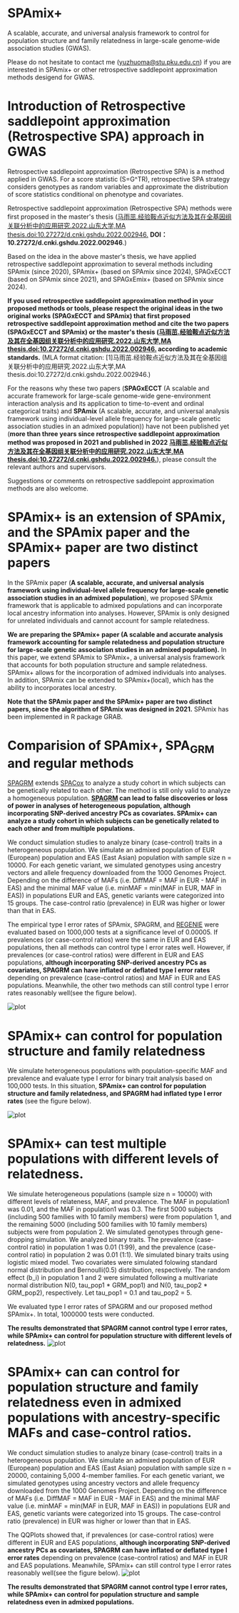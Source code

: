 # SPAmix+
A scalable, accurate, and universal analysis framework to control for population structure and family relatedness in large-scale genome-wide association studies (GWAS).

Please do not hesitate to contact me (yuzhuoma@stu.pku.edu.cn) if you are interested in SPAmix+ or other retrospective saddlepoint approximation methods desigend for GWAS.

# Introduction of Retrospective saddlepoint approximation (Retrospective SPA) approach in GWAS

Retrospective saddlepoint approximation (Retrospective SPA) is a method applied in GWAS. For a score statistic (S=G^TR), retrospective SPA strategy considers genotypes as random variables and approximate the distribution of score statistics conditional on phenotype and covariates.

Retrospective saddlepoint approximation (Retrospective SPA) methods were first proposed in the master's thesis ([马雨茁.经验鞍点近似方法及其在全基因组关联分析中的应用研究.2022.山东大学,MA thesis.doi:10.27272/d.cnki.gshdu.2022.002946.](https://kns.cnki.net/kcms2/article/abstract?v=jkwd3qsBIEKwkKkgMuimTLSEojAEBaWSJzCAd3uOCepX09aaYi1Vhn87HddxnsydAW9MGQHzgdF9Nw93IZ_DZCdJbGAX3C13DfGxpW58VBV273z1eVlg75Je1akPxIDc5iiSpz46iutS1tt9m3MJRg==&uniplatform=NZKPT&language=CHS) 
**DOI：	10.27272/d.cnki.gshdu.2022.002946**.)

Based on the idea in the above master's thesis, we have applied retrospective saddlepoint approximation to several methods including SPAmix (since 2020), SPAmix+ (based on SPAmix since 2024), SPAGxECCT (based on SPAmix since 2021), and SPAGxEmix+ (based on SPAmix since 2024). 

**If you used retrospective saddlepoint approximation method in your proposed methods or tools, please respect the original ideas in the two original works (SPAGxECCT and SPAmix) that first proposed retrospective saddlepoint approximation method and cite the two papers (SPAGxECCT and SPAmix) or the master's thesis ([马雨茁.经验鞍点近似方法及其在全基因组关联分析中的应用研究.2022.山东大学,MA thesis.doi:10.27272/d.cnki.gshdu.2022.002946.](https://kns.cnki.net/kcms2/article/abstract?v=jkwd3qsBIEKwkKkgMuimTLSEojAEBaWSJzCAd3uOCepX09aaYi1Vhn87HddxnsydAW9MGQHzgdF9Nw93IZ_DZCdJbGAX3C13DfGxpW58VBV273z1eVlg75Je1akPxIDc5iiSpz46iutS1tt9m3MJRg==&uniplatform=NZKPT&language=CHS) according to academic standards.** (MLA format citation: [1]马雨茁.经验鞍点近似方法及其在全基因组关联分析中的应用研究.2022.山东大学,MA thesis.doi:10.27272/d.cnki.gshdu.2022.002946.)

For the reasons why these two papers (**SPAGxECCT** (A scalable and accurate framework for large-scale genome-wide gene-environment interaction analysis and its application to time-to-event and ordinal categorical traits) and **SPAmix** (A scalable, accurate, and universal analysis framework using individual-level allele frequency for large-scale genetic association studies in an admixed population)) have not been published yet (**more than three years since retrospective saddlepoint approximation method was proposed in 2021 and published in 2022 [马雨茁.经验鞍点近似方法及其在全基因组关联分析中的应用研究.2022.山东大学,MA thesis.doi:10.27272/d.cnki.gshdu.2022.002946.](https://kns.cnki.net/kcms2/article/abstract?v=jkwd3qsBIEKwkKkgMuimTLSEojAEBaWSJzCAd3uOCepX09aaYi1Vhn87HddxnsydAW9MGQHzgdF9Nw93IZ_DZCdJbGAX3C13DfGxpW58VBV273z1eVlg75Je1akPxIDc5iiSpz46iutS1tt9m3MJRg==&uniplatform=NZKPT&language=CHS)**), please consult the relevant authors and supervisors.

Suggestions or comments on retrospective saddlepoint approximation methods are also welcome.


# SPAmix+ is an extension of SPAmix, and the SPAmix paper and the SPAmix+ paper are two distinct papers

In the SPAmix paper (**A scalable, accurate, and universal analysis framework using individual-level allele frequency for large-scale genetic association studies in an admixed population**), we proposed SPAmix framework that is applicable to admixed populations and can incorporate local ancestry information into analyses. However, SPAmix is only designed for unrelated individuals and cannot account for sample relatedness.

**We are preparing the SPAmix+ paper (A scalable and accurate analysis framework accounting for sample relatedness and population structure for large-scale genetic association studies in an admixed population).** In this paper, we extend SPAmix to SPAmix+, a universal analysis framework that accounts for both population structure and sample relatedness. SPAmix+ allows for the incorporation of admixed individuals into analyses. In addition, SPAmix can be extended to SPAmix+(local), which has the ability to incorporates local ancestry.

**Note that the SPAmix paper and the SPAmix+ paper are two distinct papers, since the algorithm of SPAmix was designed in 2021.** SPAmix has been implemented in R package GRAB.

# Comparision of SPAmix+, SPA<sub>GRM</sub> and regular methods

[SPAGRM](https://wenjianbi.github.io/grab.github.io/docs/approach_SPACox.html) extends [SPACox](https://wenjianbi.github.io/grab.github.io/docs/approach_SPACox.html) to analyze a study cohort in which subjects can be genetically related to each other. The method is still only valid to analyze a homogeneous population. **[SPAGRM](https://github.com/HeXuPKU/SPAGRM) can lead to false discoveries or loss of power in analyses of heterogeneous population, although incorporating SNP-derived ancestry PCs as covariates. SPAmix+ can analyze a study cohort in which subjects can be genetically related to each other and from multiple populations.** 

We conduct simulation studies to analyze binary (case-control) traits in a heterogeneous population. We simulate an admixed population of EUR (European) population and EAS (East Asian) population with sample size n = 10000. For each genetic variant, we simulated genotypes using ancestry vectors and allele frequency downloaded from the 1000 Genomes Project. Depending on the difference of MAFs (i.e. DiffMAF = MAF in EUR - MAF in EAS) and the minimal MAF value (i.e. minMAF = min(MAF in EUR, MAF in EAS)) in populations EUR and EAS, genetic variants were categorized into 15 groups. The case-control ratio (prevalence) in EUR was higher or lower than that in EAS.

The empirical type I error rates of SPAmix, SPAGRM, and [REGENIE](https://rgcgithub.github.io/regenie/) were evaluated based on 1000,000 tests at a significance level of 0.00005. If prevalences (or case-control ratios) were the same in EUR and EAS populations, then all methods can control type I error rates well. However, if prevalences (or case-control ratios) were different in EUR and EAS populations, **although incorporating SNP-derived ancestry PCs as covariates, SPAGRM can have inflated or deflated type I error rates** depending on prevalence (case-control ratios) and MAF in EUR and EAS populations. Meanwhile, the other two methods can still control type I error rates reasonably well(see the figure below).

![plot](https://github.com/YuzhuoMa97/SPAmixPlus/blob/main/Simulation%20studies/Figures/typeIerror_rates_pheno_hetero_GRAB_SPAGRM_GRM_I_GRAB_SPAmix_REGENIE.jpeg)

# SPAmix+ can control for population structure and family relatedness

We simulate heterogeneous populations with population-specific MAF and prevalence and evaluate type I error for binary trait analysis based on 100,000 tests. In this situation, **SPAmix+ can control for population structure and family relatedness, and SPAGRM had inflated type I error rates** (see the figure below).

![plot](https://github.com/YuzhuoMa97/SPAmixPlus/blob/main/Simulation%20studies/Figures/typeIerror_binary_phenotype_SPAmixPlus_test10.jpeg)

# SPAmix+ can test multiple populations with different levels of relatedness.

We simulate heterogeneous populations (sample size n = 10000) with different levels of relateness, MAF, and prevalence. The MAF in population1 was 0.01, and the MAF in population1 was 0.3. The first 5000 subjects (including 500 families with 10 family members) were from population 1, and the remaining 5000 (including 500 families with 10 family members) subjects were from population 2. We simulated genotypes through gene-dropping simulation. We analyzed binary traits. The prevalence (case-control ratio) in population 1 was 0.01 (1:99), and the prevalence (case-control ratio) in population 2 was 0.01 (1:1). We simulated binary traits using logistic mixed model. Two covariates were simulated folowing standard normal distribution and Bernoulli(0.5) distribution, respectively. The random effect (b_i) in population 1 and 2 were simulated following a multivariate normal distribution N(0, tau_pop1 * GRM_pop1) and N(0, tau_pop2 * GRM_pop2), respectively. Let tau_pop1 = 0.1 and tau_pop2 = 5. 

We evaluated type I error rates of SPAGRM and our proposed method SPAmix+. In total, 1000000 tests were conducted. 

**The results demonstrated that SPAGRM cannot control type I error rates, while SPAmix+ can control for population structure with different levels of relatedness.**
![plot](https://github.com/YuzhuoMa97/SPAmixPlus/blob/main/Simulation%20studies/Figures/typeIerror_binary_phenotype_SPAmixPlus_GRAB_SPAGRM_test10_1e6.jpeg)

# SPAmix+ can can control for population structure and family relatedness even in admixed populations with ancestry-specific MAFs and case-control ratios.

We conduct simulation studies to analyze binary (case-control) traits in a heterogeneous population. We simulate an admixed population of EUR (European) population and EAS (East Asian) population with sample size n = 20000, containing 5,000 4-member families. For each genetic variant, we simulated genotypes using ancestry vectors and allele frequency downloaded from the 1000 Genomes Project. Depending on the difference of MAFs (i.e. DiffMAF = MAF in EUR - MAF in EAS) and the minimal MAF value (i.e. minMAF = min(MAF in EUR, MAF in EAS)) in populations EUR and EAS, genetic variants were categorized into 15 groups. The case-control ratio (prevalence) in EUR was higher or lower than that in EAS.

The QQPlots showed that, if prevalences (or case-control ratios) were different in EUR and EAS populations, **although incorporating SNP-derived ancestry PCs as covariates, SPAGRM can have inflated or deflated type I error rates** depending on prevalence (case-control ratios) and MAF in EUR and EAS populations. Meanwhile, SPAmix+ can still control type I error rates reasonably well(see the figure below).
![plot](https://github.com/YuzhuoMa97/SPAmixPlus/blob/main/Simulation%20studies/Figures/binary-type-one-error-1e6-5methods-sigLevel-QQplot_prevalence.id-7.png)

**The results demonstrated that SPAGRM cannot control type I error rates, while SPAmix+ can control for population structure and sample relatedness even in admixed populations.**
